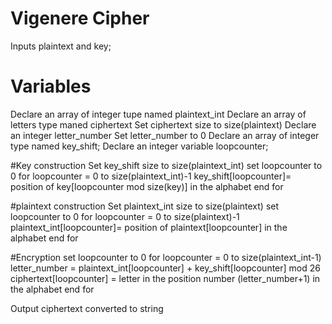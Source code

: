 # Vigenere Cipher
Inputs plaintext and key;

# Variables
Declare an array of integer tupe named plaintext_int
Declare an array of letters type maned ciphertext
Set ciphertext size to size(plaintext)
Declare an integer letter_number
Set letter_number to 0
Declare an array of integer type named key_shift;  <!-- store the key as an array of integers and repeat it until it is as long as the plaintext-->
Declare an integer variable loopcounter;

#Key construction <!-- converting the string key to an array of integers to manipulate more easily -->
Set key_shift size to size(plaintext_int)
set loopcounter to 0
for loopcounter = 0 to size(plaintext_int)-1
  key_shift[loopcounter]= position of key[loopcounter mod size(key)] in the alphabet <!-- take loopcounter mod size(key) so the key is repeated in the array to have the same size as the plaintext -->
end for

#plaintext construction <!-- converting the string plaintext to an array of integers to manipulate more easily -->
Set plaintext_int size to size(plaintext)
set loopcounter to 0
for loopcounter = 0 to size(plaintext)-1
  plaintext_int[loopcounter]= position of plaintext[loopcounter] in the alphabet
end for

#Encryption
set loopcounter to 0
for loopcounter = 0 to size(plaintext_int-1)
  letter_number = plaintext_int[loopcounter] + key_shift[loopcounter] mod 26 <!-- encrypt as integers = take the sum mod 26 of the plaintext and the key -->
  ciphertext[loopcounter] = letter in the position number (letter_number+1) in the alphabet <!-- going back to letters -->
end for

Output ciphertext converted to string
